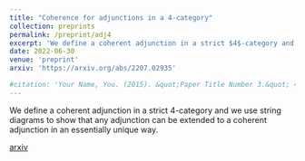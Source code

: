 ```yaml
---
title: "Coherence for adjunctions in a 4-category"
collection: preprints
permalink: /preprint/adj4
excerpt: 'We define a coherent adjunction in a strict $4$-category and we use string diagrams to show that any adjunction can be extended to a coherent adjunction in an essentially unique way.'
date: 2022-06-30
venue: 'preprint'
arxiv: 'https://arxiv.org/abs/2207.02935'

#citation: 'Your Name, You. (2015). &quot;Paper Title Number 3.&quot; <i>Journal 1</i>. 1(3).'
---
```

We define a coherent adjunction in a strict $4$-category and we use string diagrams to show that any adjunction can be extended to a coherent adjunction in an essentially unique way. 

[arxiv](https://arxiv.org/abs/2207.02935)